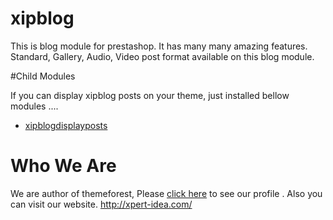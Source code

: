 # xipblog
This is blog module for prestashop. It has many many amazing features. Standard, Gallery, Audio, Video post format available on this blog module. 

#Child Modules

If you can display xipblog posts on your theme, just installed bellow modules ....

* <a target="_blank" href="https://github.com/xpert-idea/xipblogdisplayposts">xipblogdisplayposts</a>

# Who We Are

We are author of themeforest, Please <a href="https://themeforest.net/user/xpert-idea/portfolio?ref=xpert-idea">click here</a> to see our profile . Also you can visit our website. http://xpert-idea.com/
